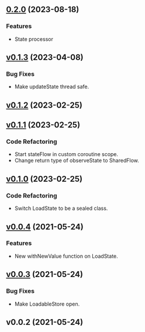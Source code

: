 
<a name="0.2.0"></a>
## [0.2.0](https://github.com/alexfu/state/compare/v0.1.3...0.2.0) (2023-08-18)

### Features

* State processor


<a name="v0.1.3"></a>
## [v0.1.3](https://github.com/alexfu/state/compare/v0.1.2...v0.1.3) (2023-04-08)

### Bug Fixes

* Make updateState thread safe.


<a name="v0.1.2"></a>
## [v0.1.2](https://github.com/alexfu/state/compare/v0.1.1...v0.1.2) (2023-02-25)


<a name="v0.1.1"></a>
## [v0.1.1](https://github.com/alexfu/state/compare/v0.1.0...v0.1.1) (2023-02-25)

### Code Refactoring

* Start stateFlow in custom coroutine scope.
* Change return type of observeState to SharedFlow.


<a name="v0.1.0"></a>
## [v0.1.0](https://github.com/alexfu/state/compare/v0.0.4...v0.1.0) (2023-02-25)

### Code Refactoring

* Switch LoadState to be a sealed class.


<a name="v0.0.4"></a>
## [v0.0.4](https://github.com/alexfu/state/compare/v0.0.3...v0.0.4) (2021-05-24)

### Features

* New withNewValue function on LoadState.


<a name="v0.0.3"></a>
## [v0.0.3](https://github.com/alexfu/state/compare/v0.0.2...v0.0.3) (2021-05-24)

### Bug Fixes

* Make LoadableStore open.


<a name="v0.0.2"></a>
## v0.0.2 (2021-05-24)


